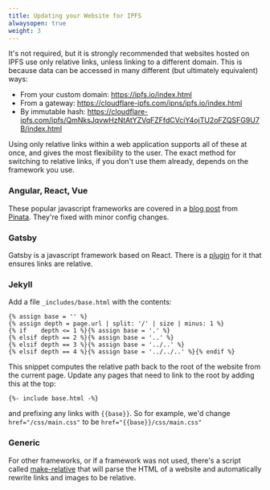 ```yaml
---
title: Updating your Website for IPFS
alwaysopen: true
weight: 3
---
```


It's not required, but it is strongly recommended that websites hosted on IPFS
use only relative links, unless linking to a different domain. This is because
data can be accessed in many different (but ultimately equivalent) ways:

- From your custom domain: https://ipfs.io/index.html
- From a gateway: https://cloudflare-ipfs.com/ipns/ipfs.io/index.html
- By immutable hash: https://cloudflare-ipfs.com/ipfs/QmNksJqvwHzNtAtYZVqFZFfdCVciY4ojTU2oFZQSFG9U7B/index.html

Using only relative links within a web application supports all of these at
once, and gives the most flexibility to the user. The exact method for switching
to relative links, if you don't use them already, depends on the framework you
use.

### Angular, React, Vue

These popular javascript frameworks are covered in a [blog
post](https://medium.com/pinata/how-to-easily-host-a-website-on-ipfs-9d842b5d6a01)
from [Pinata](https://pinata.cloud/). They're fixed with minor config changes.

### Gatsby

Gatsby is a javascript framework based on React. There is a
[plugin](https://www.gatsbyjs.org/packages/gatsby-plugin-ipfs/) for it that
ensures links are relative.

### Jekyll

Add a file `_includes/base.html` with the contents:

```
{% assign base = '' %}
{% assign depth = page.url | split: '/' | size | minus: 1 %}
{% if    depth <= 1 %}{% assign base = '.' %}
{% elsif depth == 2 %}{% assign base = '..' %}
{% elsif depth == 3 %}{% assign base = '../..' %}
{% elsif depth == 4 %}{% assign base = '../../..' %}{% endif %}
```

This snippet computes the relative path back to the root of the website from the
current page. Update any pages that need to link to the root by adding this at
the top:

```
{%- include base.html -%}
```

and prefixing any links with `{{base}}`. So for example, we'd change
`href="/css/main.css"` to be `href="{{base}}/css/main.css"`

### Generic

For other frameworks, or if a framework was not used, there's a script called
[make-relative](https://github.com/tmcw/make-relative) that will parse the HTML
of a website and automatically rewrite links and images to be relative.
